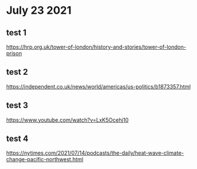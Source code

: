 # July 23 2021

## test 1

https://hrp.org.uk/tower-of-london/history-and-stories/tower-of-london-prison

## test 2

https://independent.co.uk/news/world/americas/us-politics/b1873357.html

## test 3

https://www.youtube.com/watch?v=LxK5Ocehj10

## test 4

https://nytimes.com/2021/07/14/podcasts/the-daily/heat-wave-climate-change-pacific-northwest.html
